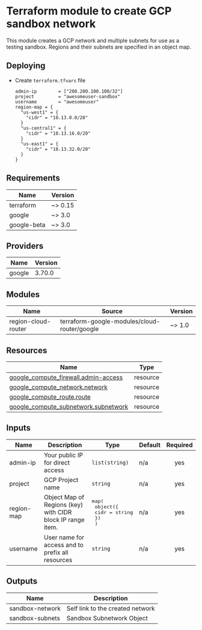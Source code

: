 # Terraform module to create GCP sandbox network

This module creates a GCP network and multiple subnets for use as a testing
sandbox. Regions and their subnets are specified in an object map.

## Deploying

- Create `terraform.tfvars` file

  ```hcl
  admin-ip        = ["200.200.100.100/32"]
  project         = "awesomeuser-sandbox"
  username        = "awesomeuser"
  region-map = {
    "us-west1" = {
      "cidr" = "10.13.0.0/20"
    }
    "us-central1" = {
      "cidr" = "10.13.16.0/20"
    }
    "us-east1" = {
      "cidr" = "10.13.32.0/20"
    }
  }
  ```

<!-- BEGINNING OF PRE-COMMIT-TERRAFORM DOCS HOOK -->
## Requirements

| Name | Version |
|------|---------|
| terraform | ~> 0.15 |
| google | ~> 3.0 |
| google-beta | ~> 3.0 |

## Providers

| Name | Version |
|------|---------|
| google | 3.70.0 |

## Modules

| Name | Source | Version |
|------|--------|---------|
| region-cloud-router | terraform-google-modules/cloud-router/google | ~> 1.0 |

## Resources

| Name | Type |
|------|------|
| [google_compute_firewall.admin-access](https://registry.terraform.io/providers/hashicorp/google/latest/docs/resources/compute_firewall) | resource |
| [google_compute_network.network](https://registry.terraform.io/providers/hashicorp/google/latest/docs/resources/compute_network) | resource |
| [google_compute_route.route](https://registry.terraform.io/providers/hashicorp/google/latest/docs/resources/compute_route) | resource |
| [google_compute_subnetwork.subnetwork](https://registry.terraform.io/providers/hashicorp/google/latest/docs/resources/compute_subnetwork) | resource |

## Inputs

| Name | Description | Type | Default | Required |
|------|-------------|------|---------|:--------:|
| admin-ip | Your public IP for direct access | `list(string)` | n/a | yes |
| project | GCP Project name | `string` | n/a | yes |
| region-map | Object Map of Regions (key) with CIDR block IP range item. | <pre>map(<br>    object({<br>      cidr = string<br>    })<br>  )</pre> | n/a | yes |
| username | User name for access and to prefix all resources | `string` | n/a | yes |

## Outputs

| Name | Description |
|------|-------------|
| sandbox-network | Self link to the created network |
| sandbox-subnets | Sandbox Subnetwork Object |
<!-- END OF PRE-COMMIT-TERRAFORM DOCS HOOK -->
